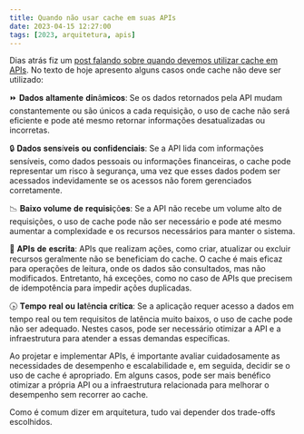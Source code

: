 ```yaml
---
title: Quando não usar cache em suas APIs
date: 2023-04-15 12:27:00
tags: [2023, arquitetura, apis]
---
```


Dias atrás fiz um [post falando sobre quando devemos utilizar cache em APIs](https://danilocardoso.dev/blog/quando-usar-cache-apis/). No texto de hoje apresento alguns casos onde cache não deve ser utilizado:

⏩ 𝐃𝐚𝐝𝐨𝐬 𝐚𝐥𝐭𝐚𝐦𝐞𝐧𝐭𝐞 𝐝𝐢𝐧â𝐦𝐢𝐜𝐨𝐬: Se os dados retornados pela API mudam constantemente ou são únicos a cada requisição, o uso de cache não será eficiente e pode até mesmo retornar informações desatualizadas ou incorretas.

🔒 𝐃𝐚𝐝𝐨𝐬 𝐬𝐞𝐧𝐬í𝐯𝐞𝐢𝐬 𝐨𝐮 𝐜𝐨𝐧𝐟𝐢𝐝𝐞𝐧𝐜𝐢𝐚𝐢𝐬: Se a API lida com informações sensíveis, como dados pessoais ou informações financeiras, o cache pode representar um risco à segurança, uma vez que esses dados podem ser acessados indevidamente se os acessos não forem gerenciados corretamente.

📉 𝐁𝐚𝐢𝐱𝐨 𝐯𝐨𝐥𝐮𝐦𝐞 𝐝𝐞 𝐫𝐞𝐪𝐮𝐢𝐬𝐢çõ𝐞𝐬: Se a API não recebe um volume alto de requisições, o uso de cache pode não ser necessário e pode até mesmo aumentar a complexidade e os recursos necessários para manter o sistema.

📝 𝐀𝐏𝐈𝐬 𝐝𝐞 𝐞𝐬𝐜𝐫𝐢𝐭𝐚: APIs que realizam ações, como criar, atualizar ou excluir recursos geralmente não se beneficiam do cache. O cache é mais eficaz para operações de leitura, onde os dados são consultados, mas não modificados. Entretanto, há exceções, como no caso de APIs que precisem de idempotência para impedir ações duplicadas. 

🕟 𝐓𝐞𝐦𝐩𝐨 𝐫𝐞𝐚𝐥 𝐨𝐮 𝐥𝐚𝐭ê𝐧𝐜𝐢𝐚 𝐜𝐫í𝐭𝐢𝐜𝐚: Se a aplicação requer acesso a dados em tempo real ou tem requisitos de latência muito baixos, o uso de cache pode não ser adequado. Nestes casos, pode ser necessário otimizar a API e a infraestrutura para atender a essas demandas específicas.

Ao projetar e implementar APIs, é importante avaliar cuidadosamente as necessidades de desempenho e escalabilidade e, em seguida, decidir se o uso de cache é apropriado. Em alguns casos, pode ser mais benéfico otimizar a própria API ou a infraestrutura relacionada para melhorar o desempenho sem recorrer ao cache.

Como é comum dizer em arquitetura, tudo vai depender dos trade-offs escolhidos.
